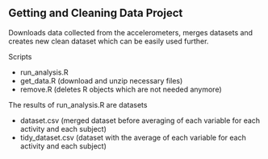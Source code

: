 ## Getting and Cleaning Data Project

Downloads data collected from the accelerometers, merges datasets
and creates new clean dataset which can be easily used further.

Scripts
* run\_analysis.R
* get\_data.R (download and unzip necessary files)
* remove.R (deletes R objects which are not needed anymore)

The results of run\_analysis.R are datasets
* dataset.csv (merged dataset before averaging of each variable for each activity and each subject)
* tidy\_dataset.csv (dataset with the average of each variable for each activity and each subject)
